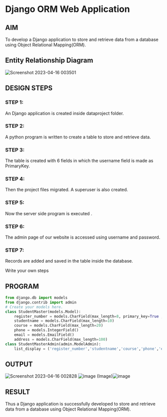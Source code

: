 # Django ORM Web Application

## AIM
To develop a Django application to store and retrieve data from a database using Object Relational Mapping(ORM).

## Entity Relationship Diagram
![Screenshot 2023-04-16 003501](https://user-images.githubusercontent.com/112475766/232248788-16ed06ef-0e7d-4944-94cc-9bc1c3f48618.png)


## DESIGN STEPS

### STEP 1:
An Django application is created inside dataproject folder.

### STEP 2:
A python program is written to create a table to store and retrieve data.

### STEP 3:
The table is created with 6 fields in which the username field is made as PrimaryKey.

### STEP 4:
Then the project files migrated. A superuser is also created.

### STEP 5:
Now the server side program is executed .

### STEP 6:
The admin page of our website is accessed using username and password.

### STEP 7:
Records are added and saved in the table inside the database.

Write your own steps

## PROGRAM

```python
from django.db import models
from django.contrib import admin
# Create your models here.
class StudentMaster(models.Model):
    register_number = models.CharField(max_length=8, primary_key=True ,help_text="register_number")
    studentname = models.CharField(max_length=10)
    course = models.CharField(max_length=20)
    phone = models.IntegerField()
    email = models.EmailField()
    address = models.CharField(max_length=100)
class StudentMasterAdmin(admin.ModelAdmin):
    list_display = ('register_number','studentname','course','phone','email','address')

```

## OUTPUT
![Screenshot 2023-04-16 002828](https://user-images.githubusercontent.com/112475766/232248587-d6aa3bf2-ae3c-4574-835a-aba7145489f8.png)
![image](https://github.com/Mithramukund/django-orm-app/assets/121608770/e1d93933-5206-4c46-8a1a-65125e5d6b5a)
(Image)![image](https://github.com/Mithramukund/django-orm-app/assets/121608770/8ece114a-346d-4d0d-b66d-6b84ed7e67b9)



## RESULT

Thus a Django application is successfully developed to store and retrieve data from a database using Object Relational Mapping(ORM).
